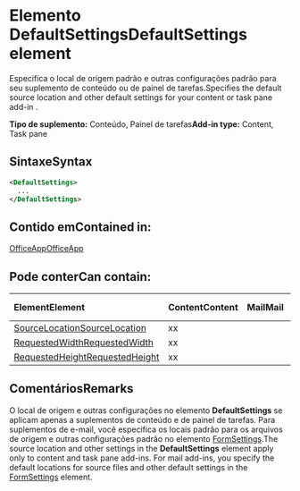# <a name="defaultsettings-element"></a><span data-ttu-id="df8bc-101">Elemento DefaultSettings</span><span class="sxs-lookup"><span data-stu-id="df8bc-101">DefaultSettings element</span></span>

<span data-ttu-id="df8bc-102">Especifica o local de origem padrão e outras configurações padrão para seu suplemento de conteúdo ou de painel de tarefas.</span><span class="sxs-lookup"><span data-stu-id="df8bc-102">Specifies the default source location and other default settings for your content or task pane add-in .</span></span>

<span data-ttu-id="df8bc-103">**Tipo de suplemento:** Conteúdo, Painel de tarefas</span><span class="sxs-lookup"><span data-stu-id="df8bc-103">**Add-in type:** Content, Task pane</span></span>

## <a name="syntax"></a><span data-ttu-id="df8bc-104">Sintaxe</span><span class="sxs-lookup"><span data-stu-id="df8bc-104">Syntax</span></span>

```XML
<DefaultSettings>
  ...
</DefaultSettings>
```

## <a name="contained-in"></a><span data-ttu-id="df8bc-105">Contido em</span><span class="sxs-lookup"><span data-stu-id="df8bc-105">Contained in:</span></span>

[<span data-ttu-id="df8bc-106">OfficeApp</span><span class="sxs-lookup"><span data-stu-id="df8bc-106">OfficeApp</span></span>](officeapp.md)

## <a name="can-contain"></a><span data-ttu-id="df8bc-107">Pode conter</span><span class="sxs-lookup"><span data-stu-id="df8bc-107">Can contain:</span></span>

|<span data-ttu-id="df8bc-108">**Element**</span><span class="sxs-lookup"><span data-stu-id="df8bc-108">**Element**</span></span>|<span data-ttu-id="df8bc-109">**Content**</span><span class="sxs-lookup"><span data-stu-id="df8bc-109">**Content**</span></span>|<span data-ttu-id="df8bc-110">**Mail**</span><span class="sxs-lookup"><span data-stu-id="df8bc-110">**Mail**</span></span>|<span data-ttu-id="df8bc-111">**TaskPane**</span><span class="sxs-lookup"><span data-stu-id="df8bc-111">\*\*\*\* Taskpane</span></span>|
|:-----|:-----|:-----|:-----|
|[<span data-ttu-id="df8bc-112">SourceLocation</span><span class="sxs-lookup"><span data-stu-id="df8bc-112">SourceLocation</span></span>](sourcelocation.md)|<span data-ttu-id="df8bc-113">x</span><span class="sxs-lookup"><span data-stu-id="df8bc-113">x</span></span>||<span data-ttu-id="df8bc-114">x</span><span class="sxs-lookup"><span data-stu-id="df8bc-114">x</span></span>|
|[<span data-ttu-id="df8bc-115">RequestedWidth</span><span class="sxs-lookup"><span data-stu-id="df8bc-115">RequestedWidth</span></span>](requestedwidth.md)|<span data-ttu-id="df8bc-116">x</span><span class="sxs-lookup"><span data-stu-id="df8bc-116">x</span></span>|||
|[<span data-ttu-id="df8bc-117">RequestedHeight</span><span class="sxs-lookup"><span data-stu-id="df8bc-117">RequestedHeight</span></span>](requestedheight.md)|<span data-ttu-id="df8bc-118">x</span><span class="sxs-lookup"><span data-stu-id="df8bc-118">x</span></span>|||

## <a name="remarks"></a><span data-ttu-id="df8bc-119">Comentários</span><span class="sxs-lookup"><span data-stu-id="df8bc-119">Remarks</span></span>

<span data-ttu-id="df8bc-120">O local de origem e outras configurações no elemento **DefaultSettings** se aplicam apenas a suplementos de conteúdo e de painel de tarefas. Para suplementos de e-mail, você especifica os locais padrão para os arquivos de origem e outras configurações padrão no elemento [FormSettings](formsettings.md).</span><span class="sxs-lookup"><span data-stu-id="df8bc-120">The source location and other settings in the  **DefaultSettings** element apply only to content and task pane add-ins. For mail add-ins, you specify the default locations for source files and other default settings in the [FormSettings](formsettings.md) element.</span></span>

